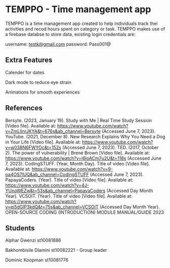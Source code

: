# TEMPPO - Time management app
TEMPPO is a time management app created to help individuals track thei activities and recod hours spent on category or task.
TEMPPO makes use of a firebase databse to store data, existing login credentials are:

username: testk@gmail.com
password: Pass001@

## Extra Features 
Calender for dates

Dark mode to reduce eye strain 

Animations for smooth experiences

## References
Bersyte. (2023, January 19). Study with Me | Real Time Study Session [Video file]. Available at: https://www.youtube.com/watch?v=ZmLlInrJKYA&t=676s&ab_channel=Bersyte (Accessed June 7, 2023).
YouTube. (2021, December 8). New Research Explains Why You Need a Dog in Your Life [Video file]. Available at: https://www.youtube.com/watch?v=w038N6FWYOc&t=152s (Accessed June 7, 2023).
TED. (2017, October 2). The power of vulnerability | Brené Brown [Video file]. Available at: https://www.youtube.com/watch?v=i6loACm7u2U&t=118s (Accessed June 7, 2023).
CodingSTUFF. (Year, Month Day). Title of video [Video file]. Available at: https://www.youtube.com/watch?v=9-oa4OS7lUQ&ab_channel=CodingSTUFF (Accessed June 7, 2023).
PapayaCoders. (Year). Title of video [Video file]. Available at: https://www.youtube.com/watch?v=4J-YUnoWEZw&t=53s&ab_channel=PapayaCoders (Accessed Day Month Year).
VCSOIT. (Year). Title of video [Video file]. Available at: https://www.youtube.com/watch?v=ej5dGlP3kdQ&t=75s&ab_channel=VCSOIT (Accessed Day Month Year).
OPEN-SOURCE CODING (INTRODUCTION) MODULE MANUAL/GUIDE 2023

## Students

Alphar Gwenzi st10081886

Bakhombisile Dlamini st10082221 - Group leader

Dominic Koopman st10081776
